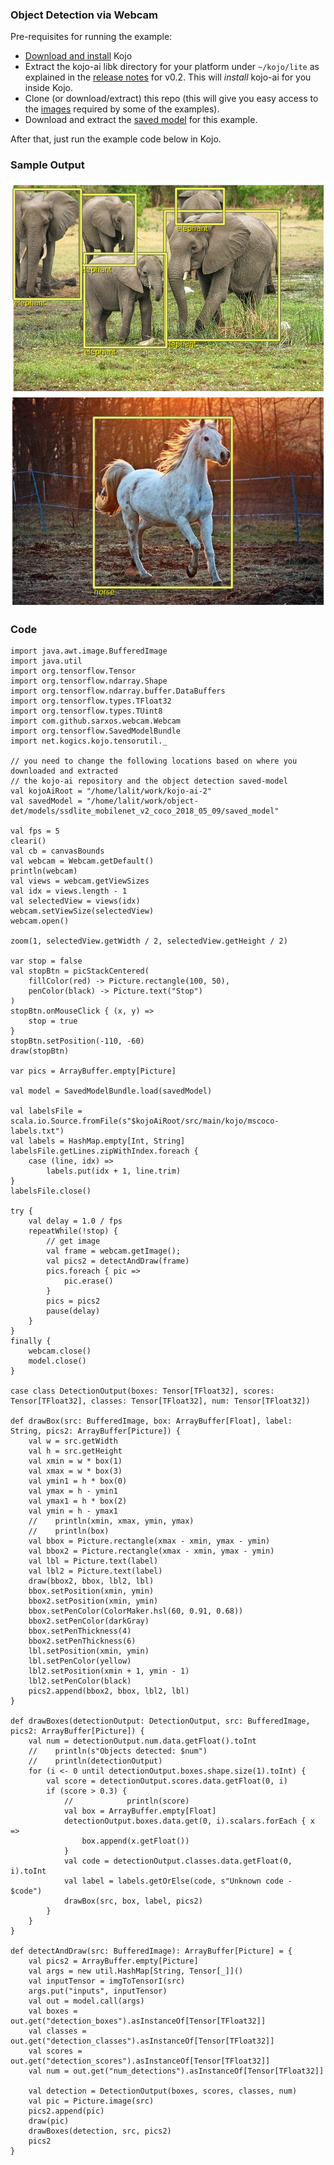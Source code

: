 ### Object Detection via Webcam

Pre-requisites for running the example:
* [Download and install](https://www.kogics.net/kojo-download) Kojo
* Extract the kojo-ai libk directory for your platform under `~/kojo/lite` as explained in the [release notes](https://github.com/litan/kojo-ai-2/releases/tag/v0.2) for v0.2. This will *install* kojo-ai for you inside Kojo.
* Clone (or download/extract) this repo (this will give you easy access to the [images](../images) required by some of the examples).
* Download and extract the [saved model](https://github.com/litan/kojo-ai-2/releases/download/v0.2/object_detection_saved_model.zip) for this example.

After that, just run the example code below in Kojo.

### Sample Output

![elephants-od.png](elephants-od.png)
![horse-od.png](horse-od.png)

### Code

```
import java.awt.image.BufferedImage
import java.util
import org.tensorflow.Tensor
import org.tensorflow.ndarray.Shape
import org.tensorflow.ndarray.buffer.DataBuffers
import org.tensorflow.types.TFloat32
import org.tensorflow.types.TUint8
import com.github.sarxos.webcam.Webcam
import org.tensorflow.SavedModelBundle
import net.kogics.kojo.tensorutil._

// you need to change the following locations based on where you downloaded and extracted
// the kojo-ai repository and the object detection saved-model
val kojoAiRoot = "/home/lalit/work/kojo-ai-2"
val savedModel = "/home/lalit/work/object-det/models/ssdlite_mobilenet_v2_coco_2018_05_09/saved_model"

val fps = 5
cleari()
val cb = canvasBounds
val webcam = Webcam.getDefault()
println(webcam)
val views = webcam.getViewSizes
val idx = views.length - 1
val selectedView = views(idx)
webcam.setViewSize(selectedView)
webcam.open()

zoom(1, selectedView.getWidth / 2, selectedView.getHeight / 2)

var stop = false
val stopBtn = picStackCentered(
    fillColor(red) -> Picture.rectangle(100, 50),
    penColor(black) -> Picture.text("Stop")
)
stopBtn.onMouseClick { (x, y) =>
    stop = true
}
stopBtn.setPosition(-110, -60)
draw(stopBtn)

var pics = ArrayBuffer.empty[Picture]

val model = SavedModelBundle.load(savedModel)

val labelsFile = scala.io.Source.fromFile(s"$kojoAiRoot/src/main/kojo/mscoco-labels.txt")
val labels = HashMap.empty[Int, String]
labelsFile.getLines.zipWithIndex.foreach {
    case (line, idx) =>
        labels.put(idx + 1, line.trim)
}
labelsFile.close()

try {
    val delay = 1.0 / fps
    repeatWhile(!stop) {
        // get image
        val frame = webcam.getImage();
        val pics2 = detectAndDraw(frame)
        pics.foreach { pic =>
            pic.erase()
        }
        pics = pics2
        pause(delay)
    }
}
finally {
    webcam.close()
    model.close()
}

case class DetectionOutput(boxes: Tensor[TFloat32], scores: Tensor[TFloat32], classes: Tensor[TFloat32], num: Tensor[TFloat32])

def drawBox(src: BufferedImage, box: ArrayBuffer[Float], label: String, pics2: ArrayBuffer[Picture]) {
    val w = src.getWidth
    val h = src.getHeight
    val xmin = w * box(1)
    val xmax = w * box(3)
    val ymin1 = h * box(0)
    val ymax = h - ymin1
    val ymax1 = h * box(2)
    val ymin = h - ymax1
    //    println(xmin, xmax, ymin, ymax)
    //    println(box)
    val bbox = Picture.rectangle(xmax - xmin, ymax - ymin)
    val bbox2 = Picture.rectangle(xmax - xmin, ymax - ymin)
    val lbl = Picture.text(label)
    val lbl2 = Picture.text(label)
    draw(bbox2, bbox, lbl2, lbl)
    bbox.setPosition(xmin, ymin)
    bbox2.setPosition(xmin, ymin)
    bbox.setPenColor(ColorMaker.hsl(60, 0.91, 0.68))
    bbox2.setPenColor(darkGray)
    bbox.setPenThickness(4)
    bbox2.setPenThickness(6)
    lbl.setPosition(xmin, ymin)
    lbl.setPenColor(yellow)
    lbl2.setPosition(xmin + 1, ymin - 1)
    lbl2.setPenColor(black)
    pics2.append(bbox2, bbox, lbl2, lbl)
}

def drawBoxes(detectionOutput: DetectionOutput, src: BufferedImage, pics2: ArrayBuffer[Picture]) {
    val num = detectionOutput.num.data.getFloat().toInt
    //    println(s"Objects detected: $num")
    //    println(detectionOutput)
    for (i <- 0 until detectionOutput.boxes.shape.size(1).toInt) {
        val score = detectionOutput.scores.data.getFloat(0, i)
        if (score > 0.3) {
            //            println(score)
            val box = ArrayBuffer.empty[Float]
            detectionOutput.boxes.data.get(0, i).scalars.forEach { x =>
                box.append(x.getFloat())
            }
            val code = detectionOutput.classes.data.getFloat(0, i).toInt
            val label = labels.getOrElse(code, s"Unknown code - $code")
            drawBox(src, box, label, pics2)
        }
    }
}

def detectAndDraw(src: BufferedImage): ArrayBuffer[Picture] = {
    val pics2 = ArrayBuffer.empty[Picture]
    val args = new util.HashMap[String, Tensor[_]]()
    val inputTensor = imgToTensorI(src)
    args.put("inputs", inputTensor)
    val out = model.call(args)
    val boxes = out.get("detection_boxes").asInstanceOf[Tensor[TFloat32]]
    val classes = out.get("detection_classes").asInstanceOf[Tensor[TFloat32]]
    val scores = out.get("detection_scores").asInstanceOf[Tensor[TFloat32]]
    val num = out.get("num_detections").asInstanceOf[Tensor[TFloat32]]

    val detection = DetectionOutput(boxes, scores, classes, num)
    val pic = Picture.image(src)
    pics2.append(pic)
    draw(pic)
    drawBoxes(detection, src, pics2)
    pics2
}
```
